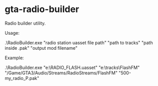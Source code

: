 # gta-radio-builder

Radio builder utility.

Usage:

.\RadioBuilder.exe "radio station uasset file path" "path to tracks" "path inside .pak" "output mod filename"

Example:
  
.\RadioBuilder.exe "e:\RADIO_FLASH.uasset" "e:\tracks\FlashFM" "/Game/GTA3/Audio/Streams/RadioStreams/FlashFM" "500-my_radio_P.pak"
